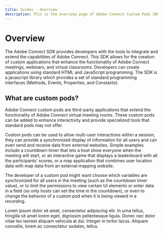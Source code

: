 ```yaml
---
title: Guides - Overview
description: This is the overview page of Adobe Connect Custom Pods SDK 
---
```


# Overview

The Adobe Connect SDK provides developers with the tools to integrate and extend the capabilities of Adobe Connect. This SDK allows for the creation of custom applications that enhance the functionality of Adobe Connect meetings, webinars, and virtual classrooms. Developers can create applications using standard HTML and JavaScript programming. The SDK is a javascript library which provides a set of standard programming interfaces (Methods, Events, Properties, and Constants).  

## What are custom pods?

Adobe Connect custom pods are third-party applications that extend the functionality of Adobe Connect virtual meeting rooms. These custom pods can be added to enhance interactivity and provide specialized tools that standard pods may not offer. 

Custom pods can be used to allow multi-user interactions within a session, they can provide a synchronized display of information for all users and can even send and receive data from external websites. Simple examples include a countdown-timer that lets a host show everyone when the meeting will start, or an interactive game that displays a leaderboard with all the participants’ scores, or a map application that combines user location data with map data from an external mapping website. 

The developer of a custom pod might want choose which variables are synchronized for all users in the meeting (such as the countdown timer value), or to limit the permissions to view certain UI elements or enter data in a field (so only hosts can set the time in the countdown), or even to change the behavior of a custom pod when it is being viewed in a recording.

<InlineAlert variant="info" slots="text"/>

Lorem ipsum dolor sit amet, consectetur adipiscing elit. In urna tellus, fringilla sit amet lorem eget, dignissim pellentesque ligula. Donec nec dolor vitae leo laoreet aliquam vehicula at dui. Integer in tortor lacus. Aliquam convallis, lorem ac consectetur sodales, tellus.
